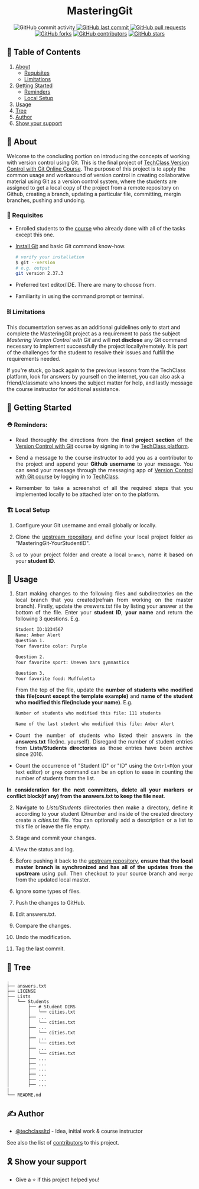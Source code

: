 ﻿<h1 align="center">MasteringGit</h1>

<div style="text-align:center">

![GitHub commit activity](https://img.shields.io/github/commit-activity/m/techclassltd/MasteringGit)
[![GitHub last commit](https://img.shields.io/github/last-commit/techclassltd/MasteringGit)](https://github.com/techclassltd/MasteringGit)
[![GitHub pull requests](https://img.shields.io/github/issues-pr/techclassltd/MasteringGit)](https://github.com/techclassltd/MasteringGit/pulls)
[![GitHub forks](https://img.shields.io/github/forks/techclassltd/MasteringGit)](https://github.com/techclassltd/MasteringGit/network)
[![GitHub contributors](https://img.shields.io/github/contributors-anon/techclassltd/MasteringGit?color=orange&label=contributors)](https://github.com/techclassltd/MasteringGit)
[![GitHub stars](https://img.shields.io/github/stars/techclassltd/MasteringGit)](https://github.com/techclassltd/MasteringGit/stargazers)

</div>

## 📝 Table of Contents

1. [About](#about)
    * [Requisites](#requisites)
    * [Limitations](#limitations)
2. [Getting Started](#getting-started)
    * [Reminders](#reminders)
    * [Local Setup](#setup)
3. [Usage](#usage)
4. [Tree](#tree)
5. [Author](#author)
6. [Show your support](#support)


## 🔰 About <a name="about"></a>

Welcome to the concluding portion on introducing the concepts of working with version control using Git. This is the final project of [TechClass Version Control with Git Online Course](https://techclass.com/products/version-control-with-git-course). The purpose of this project is to apply the common usage and workaround of version control in creating collaborative material using Git as a version control system, where the students are assigned to get a local copy of the project from a remote repository on Github, creating a branch, updating a particular file, committing, mergin branches, pushing and undoing.


### 🔑 Requisites <a name="requisites"></a>

- Enrolled students to the [course](https://techclass.com/products/version-control-with-git-course) who already done with all of the tasks except this one.

- [Install Git](http://git-scm.com/downloads) and basic Git command know-how.

  ```bash
  # verify your installation
  $ git --version
  # e.g. output
  git version 2.37.3
  ```

- Preferred text editor/IDE. There are many to choose from.

- Familiarity in using the command prompt or terminal.


### ⛓️ Limitations <a name="limitations"></a>

This documentation serves as an additional guidelines only to start and complete the MasteringGit project as a requirement to pass the subject _Mastering Version Control with Git_ and will **not disclose** any Git command necessary to implement successfully the project locally/remotely. It is part of the challenges for the student to resolve their issues and fulfill the requirements needed.

If you're stuck, go back again to the previous lessons from the TechClass platform, look for answers by yourself on the internet, you can also ask a friend/classmate who knows the subject matter for help, and lastly message the course instructor for additional assistance.


## 🏁 Getting Started <a name="getting-started"></a>

<div style="text-align: justify">

### ⛑️ Reminders: <a name="reminders"></a>

* Read thoroughly the directions from the **final project section** of the [Version Control with Git](https://techclass.com/products/version-control-with-git-course) course by signing in to the [TechClass platform](https://techclass.com/).

* Send a message to the course instructor to add you as a contributor to the project and append your **Github username** to your message. You can send your message through the messaging app of [Version Control with Git course](https://techclass.com/collections/data-science-courses) by logging in to [TechClass](https://techclass.com/). 

* Remember to take a screenshot of all the required steps that you implemented locally to be attached later on to the platform.

### 🏗️ Local Setup <a name="setup"></a>

1. Configure your Git username and email globally or locally.

2. Clone the [upstream repository](https://github.com/techclassltd/MasteringGit) and define your local project folder as "MasteringGit-YourStudentID".

3. `cd` to your project folder and create a local `branch`, name it based on your **student ID**.

## 🧩 Usage <a name="usage"></a>

1. Start making changes to the following files and subdirectories on the local branch that you created(refrain from working on the master branch). Firstly, update the _answers.txt_ file by listing your answer at the bottom of the file. Enter your **student ID**, **your name** and return the following 3 questions. E.g.

   ```bash
   Student ID:1234567
   Name: Amber Alert
   Question 1.
   Your favorite color: Purple

   Question 2.
   Your favorite sport: Uneven bars gymnastics

   Question 3.
   Your favorite food: Muffuletta

   ```

   From the top of the file, update the **number of students who modified this file(count except the template example)** and **name of the student who modified this file(include your name)**. E.g.

   ```bash
   Number of students who modified this file: 111 students

   Name of the last student who modified this file: Amber Alert

   ```


* Count the number of students who listed their answers in the **answers.txt** file(inc. yourself). Disregard the number of student entries from **Lists/Students directories** as those entries have been archive since 2016.

* Count the occurrence of "Student ID" or "ID" using the `Cntrl+F`(on your text editor) or `grep` command can be an option to ease in counting the number of students from the list.

**In consideration for the next committers, delete all your markers or conflict block(if any) from the answers.txt to keep the file neat**. 

2. Navigate to _Lists/Students_ diirectories then make a directory, define it according to your student ID/number and inside of the created directory create a _cities.txt_ file. You can optionally add a description or a list to this file or leave the file empty.

3. Stage and commit your changes. 
 
4. View the status and log.    

5. Before pushing it back to the [upstream repository](https://github.com/techclassltd/MasteringGit), **ensure that the local master branch is synchronized and has all of the updates from the upstream** using pull. Then checkout to your source branch and `merge` from the updated local master.

6. Ignore some types of files.

7. Push the changes to GitHub.

8. Edit answers.txt.
   
9. Compare the changes.   
  
10. Undo the modification. 
   
11. Tag the last commit.

</div>


## 🌱 Tree <a name="tree"></a>

```
.
├── answers.txt
├── LICENSE
├── Lists
│   └── Students
│       ├── # Student DIRS
│       │   └── cities.txt
│       ├── ...
│       │   └── cities.txt
│       ├── ...
│       │   └── cities.txt
│       ├── ...
│       │   └── cities.txt
│       ├── ...
│       │   └── cities.txt
│       ├── ...
│       ├── ...
│       ├── ...
│       ├── ...
│       ├── ...
│       ├── ...
|
└── README.md

```

## ✍️ Author <a name="author"></a>

- [@techclassltd](https://github.com/techclassltd) - Idea, initial work & course instructor

See also the list of [contributors](https://github.com/techclassltd/MasteringGit/graphs/contributors) to this project.


## 🎗️ Show your support <a name="support"></a>

- Give a ⭐️ if this project helped you!
